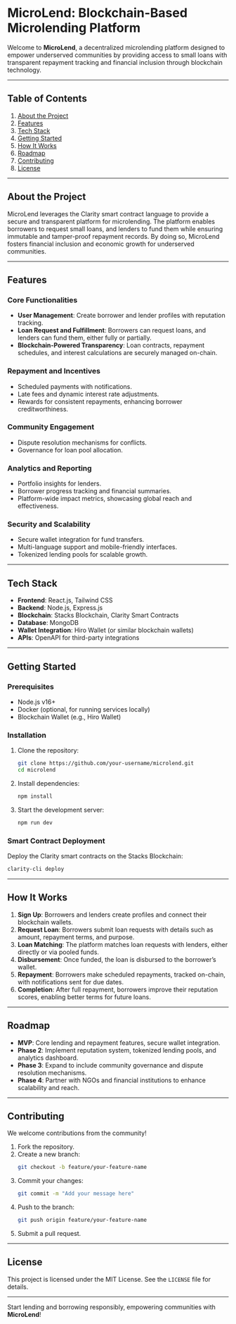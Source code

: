 # **MicroLend: Blockchain-Based Microlending Platform**  

Welcome to **MicroLend**, a decentralized microlending platform designed to empower underserved communities by providing access to small loans with transparent repayment tracking and financial inclusion through blockchain technology.

---

## **Table of Contents**  
1. [About the Project](#about-the-project)  
2. [Features](#features)  
3. [Tech Stack](#tech-stack)  
4. [Getting Started](#getting-started)  
5. [How It Works](#how-it-works)  
6. [Roadmap](#roadmap)  
7. [Contributing](#contributing)  
8. [License](#license)  

---

## **About the Project**  

MicroLend leverages the Clarity smart contract language to provide a secure and transparent platform for microlending. The platform enables borrowers to request small loans, and lenders to fund them while ensuring immutable and tamper-proof repayment records. By doing so, MicroLend fosters financial inclusion and economic growth for underserved communities.  

---

## **Features**  

### **Core Functionalities**  
- **User Management**: Create borrower and lender profiles with reputation tracking.  
- **Loan Request and Fulfillment**: Borrowers can request loans, and lenders can fund them, either fully or partially.  
- **Blockchain-Powered Transparency**: Loan contracts, repayment schedules, and interest calculations are securely managed on-chain.  

### **Repayment and Incentives**  
- Scheduled payments with notifications.  
- Late fees and dynamic interest rate adjustments.  
- Rewards for consistent repayments, enhancing borrower creditworthiness.  

### **Community Engagement**  
- Dispute resolution mechanisms for conflicts.  
- Governance for loan pool allocation.  

### **Analytics and Reporting**  
- Portfolio insights for lenders.  
- Borrower progress tracking and financial summaries.  
- Platform-wide impact metrics, showcasing global reach and effectiveness.  

### **Security and Scalability**  
- Secure wallet integration for fund transfers.  
- Multi-language support and mobile-friendly interfaces.  
- Tokenized lending pools for scalable growth.  

---

## **Tech Stack**  

- **Frontend**: React.js, Tailwind CSS  
- **Backend**: Node.js, Express.js  
- **Blockchain**: Stacks Blockchain, Clarity Smart Contracts  
- **Database**: MongoDB  
- **Wallet Integration**: Hiro Wallet (or similar blockchain wallets)  
- **APIs**: OpenAPI for third-party integrations  

---

## **Getting Started**  

### Prerequisites  
- Node.js v16+  
- Docker (optional, for running services locally)  
- Blockchain Wallet (e.g., Hiro Wallet)  

### Installation  
1. Clone the repository:  
   ```bash  
   git clone https://github.com/your-username/microlend.git  
   cd microlend  
   ```  
2. Install dependencies:  
   ```bash  
   npm install  
   ```  
3. Start the development server:  
   ```bash  
   npm run dev  
   ```  

### Smart Contract Deployment  
Deploy the Clarity smart contracts on the Stacks Blockchain:  
```bash  
clarity-cli deploy  
```  

---

## **How It Works**  

1. **Sign Up**: Borrowers and lenders create profiles and connect their blockchain wallets.  
2. **Request Loan**: Borrowers submit loan requests with details such as amount, repayment terms, and purpose.  
3. **Loan Matching**: The platform matches loan requests with lenders, either directly or via pooled funds.  
4. **Disbursement**: Once funded, the loan is disbursed to the borrower’s wallet.  
5. **Repayment**: Borrowers make scheduled repayments, tracked on-chain, with notifications sent for due dates.  
6. **Completion**: After full repayment, borrowers improve their reputation scores, enabling better terms for future loans.  

---

## **Roadmap**  

- **MVP**: Core lending and repayment features, secure wallet integration.  
- **Phase 2**: Implement reputation system, tokenized lending pools, and analytics dashboard.  
- **Phase 3**: Expand to include community governance and dispute resolution mechanisms.  
- **Phase 4**: Partner with NGOs and financial institutions to enhance scalability and reach.  

---

## **Contributing**  

We welcome contributions from the community!  

1. Fork the repository.  
2. Create a new branch:  
   ```bash  
   git checkout -b feature/your-feature-name  
   ```  
3. Commit your changes:  
   ```bash  
   git commit -m "Add your message here"  
   ```  
4. Push to the branch:  
   ```bash  
   git push origin feature/your-feature-name  
   ```  
5. Submit a pull request.  

---

## **License**  

This project is licensed under the MIT License. See the `LICENSE` file for details.  

---

Start lending and borrowing responsibly, empowering communities with **MicroLend**!  
